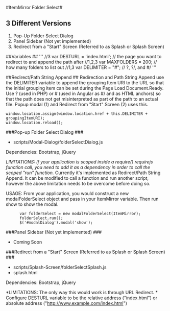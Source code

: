 #ItemMirror Folder Select#

## 3 Different Versions ##
1. Pop-Up Folder Select Dialog
2. Panel Sidebar (Not yet implemented)
3. Redirect from a "Start" Screen (Referred to as Splash or Splash Screen)

##Variables ##
'''
//3
var DESTURL = 'index.html'; // the page you want to redirect to and append the path after
//1,2,3
var MAXFOLDERS = 200; // how many folders to list out
//1,3
var DELIMITER = "#"; // ?, ?/, and #/
'''

##Redirect/Path String Append ##
Redirection and Path String Append use the DELIMITER variable to append the grouping Item URI to the URL so that the initial grouping item can be set during the Page Load Document.Ready.
Use ? (used in PHP) or # (used in Angular as #/ and as HTML anchors) so that the path does not get misinterpreted as part of the path to an actual file.
Popup modal (1) and Redirect from "Start" Screen (2) uses this.

```
window.location.assign(window.location.href + this.DELIMITER + groupingItemURI);
window.location.reload();
```

###Pop-up Folder Select Dialog ###
- scripts/Modal-Dialog/folderSelectDialog.js

Dependencies: Bootstrap, jQuery

*LIMITATIONS: If your application is scoped inside a require() requirejs function call, you need to add it as a dependency in order to call the scoped "run" function.*
Currently it's implemented as Redirect/Path String Append. It can be modified to call a function and run another script, however the above limitation needs to be overcome before doing so.

USAGE:
From your application, you would construct a new modalFolderSelect object and pass in your ItemMirror variable.
Then run show to show the modal.
```
      var folderSelect = new modalFolderSelect(ItemMirror);
      folderSelect.run();
      $('#modalDialog').modal('show');
```

###Panel Sidebar (Not yet implemented) ###
- Coming Soon

###Redirect from a "Start" Screen (Referred to as Splash or Splash Screen) ###
- scripts/Splash-Screen/folderSelectSplash.js
- splash.html

Dependencies: Bootstrap, jQuery

*LIMITATIONS: The only way this would work is through URL Redirect. *
Configure DESTURL variable to be the relative address ("index.html") or absolute address ("http://www.example.com/index.html")
